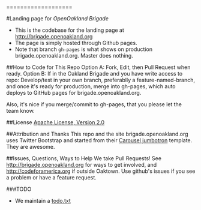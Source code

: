 
===================

#Landing page for _OpenOakland Brigade_

* This is the codebase for the landing page at http://brigade.openoakland.org
* The page is simply hosted through Github pages. 
* Note that branch `gh-pages` is what shows on production brigade.openoakland.org. Master does nothing.

##How to Code for This Repo
Option A: Fork, Edit, then Pull Request when ready.
Option B: If in the Oakland Brigade and you have write access to repo: Develop/test in your own branch, preferablly a feature-named-branch, and once it's ready for production, merge into gh-pages, which auto deploys to GitHub pages for brigade.openoakland.org. 

Also, it's nice if you merge/commit to gh-pages, that you please let the team know. 

##License
[Apache License, Version 2.0](http://www.apache.org/licenses/LICENSE-2.0)

##Attribution and Thanks
This repo and the site brigade.openoakland.org uses Twitter Bootstrap and started from their [Carousel jumbotron](http://twitter.github.com/bootstrap/examples/carousel.html) template. They are awesome.

##Issues, Questions, Ways to Help
We take Pull Requests! See http://brigade.openoakland.org for ways to get involved, and http://codeforamerica.org if outside Oaktown. Use github's issues if you see a problem or have a feature request.

###TODO
* We maintain a [todo.txt](todo.txt)